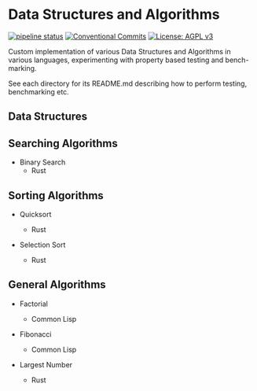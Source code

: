 # Data Structures and Algorithms
[![pipeline status](https://gitlab.com/DeveloperC/data_structures_and_algorithms/badges/master/pipeline.svg)](https://gitlab.com/DeveloperC/data_structures_and_algorithms/commits/master) [![Conventional Commits](https://img.shields.io/badge/Conventional%20Commits-1.0.0-yellow.svg)](https://conventionalcommits.org) [![License: AGPL v3](https://img.shields.io/badge/License-AGPLv3-blue.svg)](https://www.gnu.org/licenses/agpl-3.0)

Custom implementation of various Data Structures and Algorithms in various languages, experimenting with property based testing and bench-marking.

See each directory for its README.md describing how to perform testing, benchmarking etc.


## Data Structures


## Searching Algorithms
- Binary Search
  + Rust


## Sorting Algorithms
- Quicksort
  + Rust

- Selection Sort
  + Rust


## General Algorithms
- Factorial
  + Common Lisp

- Fibonacci
  + Common Lisp

- Largest Number
  + Rust
